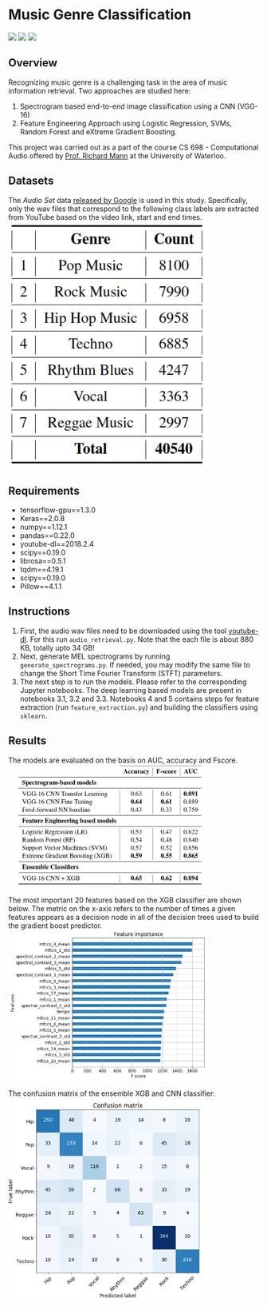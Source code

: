 # Music Genre Classification
![](https://img.shields.io/badge/python-3.6-brightgreen.svg) ![](https://img.shields.io/badge/tensorflow-1.3.0-orange.svg)
![](https://img.shields.io/badge/keras-2.0-blue.svg)

## Overview
Recognizing music genre is a challenging task in the area of music information retrieval. Two approaches are studied here:
1. Spectrogram based end-to-end image classification using a CNN (VGG-16)
2. Feature Engineering Approach using Logistic Regression, SVMs, Random Forest and eXtreme Gradient Boosting.

This project was carried out as a part of the course CS 698 - Computational Audio offered by [Prof. Richard Mann](https://cs.uwaterloo.ca/~mannr/) at the University of Waterloo.

## Datasets
The *Audio Set* data [released by Google](https://research.google.com/audioset/download.html) is used in this study. Specifically, only the wav files that correspond to the following class labels are extracted from YouTube based on the video link, start and end times. <br>
<img src="plots/data.png" width="400"/>

## Requirements
- tensorflow-gpu==1.3.0
- Keras==2.0.8
- numpy==1.12.1
- pandas==0.22.0
- youtube-dl==2018.2.4
- scipy==0.19.0
- librosa==0.5.1
- tqdm==4.19.1
- scipy==0.19.0
- Pillow==4.1.1

## Instructions
1. First, the audio wav files need to be downloaded using the tool [youtube-dl](https://rg3.github.io/youtube-dl/). For this run `audio_retrieval.py`. Note that the each file is about 880 KB, totally upto 34 GB!
2. Next, generate MEL spectrograms by running `generate_spectrograms.py`. If needed, you may modify the same file to change the Short Time Fourier Transform (STFT) parameters.
3. The next step is to run the models. Please refer to the corresponding Jupyter notebooks. The deep learning based models are present in notebooks 3.1, 3.2 and 3.3. Notebooks 4 and 5 contains steps for feature extraction (run `feature_extraction.py`) and building the classifiers using `sklearn`.

## Results
The models are evaluated on the basis on AUC, accuracy and Fscore.
<img src="plots/results.png" width="400"/>

The most important 20 features based on the XGB classifier are shown below. The metric on the x-axis refers to the number of times a given features appears as a decision node in all of the decision trees used to build the gradient boost predictor.
<img src="plots/feature-imp.png" width="400"/>

The confusion matrix of the ensemble XGB and CNN classifier:
<img src="plots/ensemble-cm.png" width="400"/>


